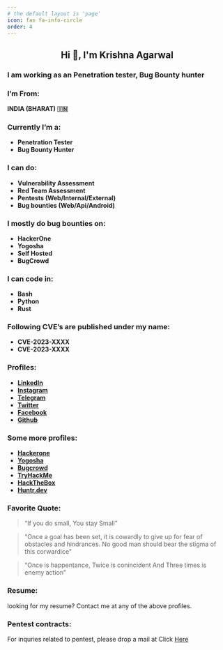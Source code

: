 ```yaml
---
# the default layout is 'page'
icon: fas fa-info-circle
order: 4
---
```


## <center> Hi 👋, I'm Krishna Agarwal </center>
### I am working as an Penetration tester, Bug Bounty hunter


### I’m From:
**INDIA (BHARAT) 🇮🇳**


### Currently I’m a:

- **Penetration Tester**
- **Bug Bounty Hunter**

### I can do:
- **Vulnerability Assessment**
- **Red Team Assessment**
- **Pentests (Web/Internal/External)**
- **Bug bounties (Web/Api/Android)**

### I mostly do bug bounties on:
- **HackerOne**
- **Yogosha**
- **Self Hosted**
- **BugCrowd**

### I can code in:
- **Bash**
- **Python**
- **Rust**

### Following CVE’s are published under my name:
- **CVE-2023-XXXX**
- **CVE-2023-XXXX**

### Profiles:
- [**LinkedIn**](https://www.linkedin.com/in/kr1shna4garwal)
- [**Instagram**](https://www.instagram.com/krishnaagarwal_in)
- [**Telegram**](https://telegram.me/kr1shna4garwal)
- [**Twitter**](https://twitter.com/Kr1shna4garwal)
- [**Facebook**](https://www.facebook.com/kr1shna4garwal)
- [**Github**](https://github.com/kr1shna4garwal)

### Some more profiles:
- [**Hackerone**](https://hackerone.com/kr1shna4garwal)
- [**Yogosha**](http://app.yogosha.com/r/kr1shna4garwal)
- [**Bugcrowd**](https://bugcrowd.com/kr1shna4garwal)
- [**TryHackMe**](https://tryhackme.com/p/Kr1shna4garwal)
- [**HackTheBox**](https://app.hackthebox.com/profile/685392)
- [**Huntr.dev**](https://huntr.dev/users/kr1shna4garwal)

### Favorite Quote:

> “If you do small, You stay Small”

> “Once a goal has been set, it is cowardly to give up for fear of obstacles and hindrances. No good man should bear the stigma of this corwardice”

> “Once is happentance, Twice is conincident And Three times is enemy action”

### Resume:
looking for my resume? Contact me at any of the above profiles.

### Pentest contracts:
For inquries related to pentest, please drop a mail at Click <a href="mailto:kr1shna4garwal@gmail.com">Here</a>
